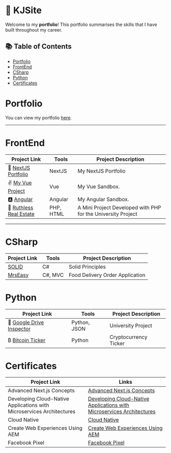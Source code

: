 # 💼 KJSite

Welcome to my **portfolio**! This portfolio summarises the skills that I have built throughout my career.

## 📚 Table of Contents
- [Portfolio](#portfolio)
- [FrontEnd](#frontend)
- [CSharp](#csharp)
- [Python](#python)
- [Certificates](#certificates)

# Portfolio

You can view my portfolio [here](https://kaijeng.netlify.app/).

***

# FrontEnd

| Project Link | Tools | Project Description | 
|---|---|---|
| 🧿 [NextJS Portfolio](https://github.com/KyleWong613/kj-next-app) | NextJS | My NextJS Portfolio
| ✌️ [My Vue Project](https://github.com/KyleWong613/my-vue-proj) | Vue | My Vue Sandbox.
| 🅰️ [Angular](https://github.com/KyleWong613/angular-kaijeng) | Angular | My Angular Sandbox.
| 🏡 [Ruthless Real Estate](https://github.com/KyleWong613/RuthlessRealEstate_PHP) | PHP, HTML | A Mini Project Developed with PHP for the University Project

***

# CSharp
| Project Link | Tools | Project Description | 
|---|---|---|
|  [SOLID](https://github.com/KyleWong613/BatmanSOLID) | C# |  Solid Principles
|  [MrsEasy](https://www.mrseasy.com/business) | C#, MVC |  Food Delivery Order Application


# Python

| Project Link | Tools | Project Description | 
|---|---|---|
| 🏡 [Google Drive Inspector](https://github.com/KyleWong613/GoogleDriveInspector) | Python, JSON | University Project
| ₿ [Bitcoin Ticker](https://github.com/KyleWong613/BTC-ticker-yfinance) | Python | Cryptocurrency Ticker


# Certificates

| Project Link | Links | 
|---|---|
| Advanced Next.js Concepts | [Advanced Next.js Concepts](https://codedamn.com/certificate/verify/c063a9e1441c787aaacd24d550a6f8008db5b077)
| Developing Cloud-Native Applications with Microservices Architectures | [Developing Cloud-Native Applications with Microservices Architectures](https://ibb.co/Np1jT65)
| Cloud Native | [Cloud Native](https://courses.cognitiveclass.ai/certificates/41d115f3335e41ab975bf443ee63e679)
| Create Web Experiences Using AEM | [Create Web Experiences Using AEM](https://ibb.co/xMGt7bx)
| Facebook Pixel | [Facebook Pixel](https://www.udemy.com/certificate/UC-f4b3aea4-82a7-478f-a0f9-a8a212fa7723/)
